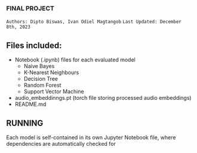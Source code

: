### FINAL PROJECT
`Authors: Dipto Biswas, Ivan Odiel Magtangob`
`Last Updated: December 8th, 2023`

## Files included:
- Notebook (.ipynb) files for each evaluated model
    - Naive Bayes
    - K-Nearest Neighbours
    - Decision Tree
    - Random Forest
    - Support Vector Machine
- audio_embeddinngs.pt (torch file storing processed audio embeddings)
- README.md

## RUNNING
Each model is self-contained in its own Jupyter Notebook file, where dependencies are automatically checked for 